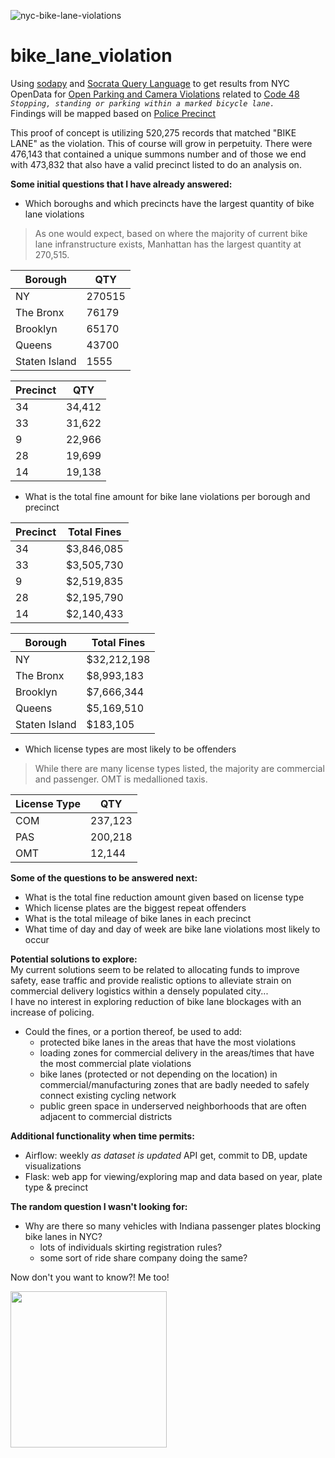
![nyc-bike-lane-violations](https://user-images.githubusercontent.com/15967377/218378242-88826ef1-7c3d-4351-ba8e-9bdd9a79722b.png)

# bike_lane_violation
Using [sodapy](https://github.com/xmunoz/sodapy) and [Socrata Query Language](https://dev.socrata.com/docs/queries/) to get results from NYC OpenData for [Open Parking and Camera Violations](https://data.cityofnewyork.us/City-Government/Open-Parking-and-Camera-Violations/nc67-uf89) related to [Code 48](https://www.nyc.gov/site/finance/vehicles/services-violation-codes.page)
<i>`Stopping, standing or parking within a marked bicycle lane.`</i><br>
Findings will be mapped based on [Police Precinct](https://data.cityofnewyork.us/Public-Safety/Police-Precincts/78dh-3ptz)<br>

This proof of concept is utilizing 520,275 records that matched "BIKE LANE" as the violation. This of course will grow in perpetuity.
There were 476,143 that contained a unique summons number and of those we end with 473,832 that also have a valid precinct listed to do an analysis on. 

<b>Some initial questions that I have already answered:</b>

- Which boroughs and which precincts have the largest quantity of bike lane violations<br>
> As one would expect, based on where the majority of current bike lane infranstructure exists, Manhattan has the largest quantity at 270,515. 

| Borough  | QTY |
| ------------- | ------------- |
| NY   | 270515 |
| The Bronx  | 76179  |
| Brooklyn   | 65170 |
| Queens  | 43700 |
| Staten Island  | 1555|

| Precinct  | QTY |
| ------------- | ------------- |
|34     |34,412|
|33     |31,622|
|9      |22,966|
|28     |19,699|
|14     |19,138|
      
- What is the total fine amount for bike lane violations per borough and precinct<br>

| Precinct  | Total Fines |
| ------------- | ------------- |
|34     |$3,846,085|
|33     |$3,505,730|
|9      |$2,519,835|
|28     |$2,195,790|
|14     |$2,140,433|

| Borough  | Total Fines |
| ------------- | ------------- |
| NY   | $32,212,198 |
| The Bronx  | $8,993,183  |
| Brooklyn   | $7,666,344 |
| Queens  | $5,169,510 |
| Staten Island  | $183,105|

- Which license types are most likely to be offenders<br>
> While there are many license types listed, the majority are commercial and passenger. OMT is medallioned taxis.

| License Type  | QTY |
| ------------- | ------------- |
|COM |   237,123|
|PAS    |200,218|
| OMT     |  12,144  |

<b>Some of the questions to be answered next:</b>
- What is the total fine reduction amount given based on license type<br>
- Which license plates are the biggest repeat offenders<br>
- What is the total mileage of bike lanes in each precinct<br>
- What time of day and day of week are bike lane violations most likely to occur<br>

<b>Potential solutions to explore:</b><br>
My current solutions seem to be related to allocating funds to improve safety, ease traffic and provide realistic options to alleviate strain on commercial delivery logistics within a densely populated city...<br>
I have no interest in exploring reduction of bike lane blockages with an increase of policing.
  - Could the fines, or a portion thereof, be used to add:
    - protected bike lanes in the areas that have the most violations<br>
    - loading zones for commercial delivery in the areas/times that have the most commercial plate violations<br>
    - bike lanes (protected or not depending on the location) in commercial/manufacturing zones that are badly needed to safely connect existing cycling network<br>
    - public green space in underserved neighborhoods that are often adjacent to commercial districts<br>

<b>Additional functionality when time permits:</b>
- Airflow: weekly <i>as dataset is updated</i> API get, commit to DB, update visualizations
- Flask: web app for viewing/exploring map and data based on year, plate type & precinct

<b>The random question I wasn't looking for:</b>
- Why are there so many vehicles with Indiana passenger plates blocking bike lanes in NYC? 
  - lots of individuals skirting registration rules?
  - some sort of ride share company doing the same?

Now don't you want to know?! Me too!

<img src="https://user-images.githubusercontent.com/15967377/218372588-ade79462-53bb-4f4c-88e1-c65212438589.JPG" width="250">



